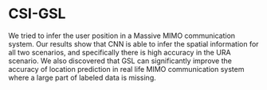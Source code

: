 # CSI-GSL
We tried to infer the user position in a Massive MIMO communication system. Our results
show that CNN is able to infer the spatial information for all two scenarios, and specifically
there is high accuracy in the URA scenario. We also discovered that GSL can significantly
improve the accuracy of location prediction in real life MIMO communication system where
a large part of labeled data is missing.
